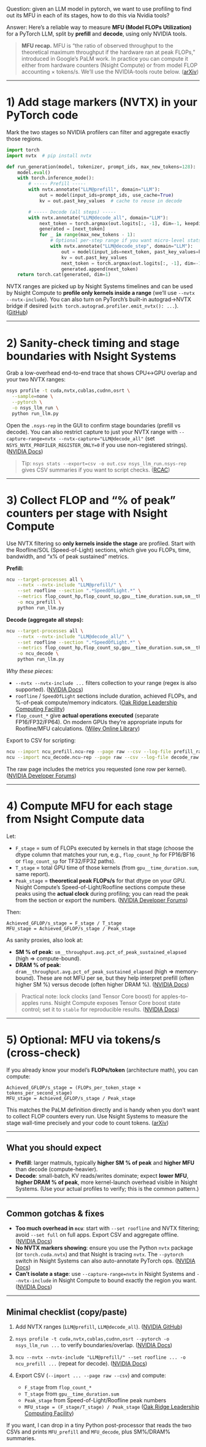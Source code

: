 Question:
given an LLM model in pytorch, we want to use profiling to find out its MFU in each of its stages, how to do this via Nvidia tools?

Answer:
Here’s a reliable way to measure **MFU (Model FLOPs Utilization)** for a PyTorch LLM, split by **prefill** and **decode**, using only NVIDIA tools.

> **MFU recap.** MFU is “the ratio of observed throughput to the theoretical maximum throughput if the hardware ran at peak FLOPs,” introduced in Google’s PaLM work. In practice you can compute it either from hardware counters (Nsight Compute) or from model FLOP accounting × tokens/s. We’ll use the NVIDIA-tools route below. ([arXiv][1])

---

# 1) Add stage markers (NVTX) in your PyTorch code

Mark the two stages so NVIDIA profilers can filter and aggregate exactly those regions.

```python
import torch
import nvtx  # pip install nvtx

def run_generation(model, tokenizer, prompt_ids, max_new_tokens=128):
    model.eval()
    with torch.inference_mode():
        # ----- Prefill -----
        with nvtx.annotate("LLM@prefill", domain="LLM"):
            out = model(input_ids=prompt_ids, use_cache=True)
            kv = out.past_key_values  # cache to reuse in decode

        # ----- Decode (all steps) -----
        with nvtx.annotate("LLM@decode_all", domain="LLM"):
            next_token = torch.argmax(out.logits[:, -1], dim=-1, keepdim=True)
            generated = [next_token]
            for _ in range(max_new_tokens - 1):
                # Optional per-step range if you want micro-level stats
                with nvtx.annotate("LLM@decode_step", domain="LLM"):
                    out = model(input_ids=next_token, past_key_values=kv, use_cache=True)
                    kv = out.past_key_values
                    next_token = torch.argmax(out.logits[:, -1], dim=-1, keepdim=True)
                    generated.append(next_token)
    return torch.cat(generated, dim=1)
```

NVTX ranges are picked up by Nsight Systems timelines and can be used by Nsight Compute to **profile only kernels inside a range** (we’ll use `--nvtx --nvtx-include`). You can also turn on PyTorch’s built-in autograd→NVTX bridge if desired (`with torch.autograd.profiler.emit_nvtx(): ...`). ([GitHub][2])

---

# 2) Sanity-check timing and stage boundaries with Nsight Systems

Grab a low-overhead end-to-end trace that shows CPU↔GPU overlap and your two NVTX ranges:

```bash
nsys profile -t cuda,nvtx,cublas,cudnn,osrt \
  --sample=none \
  --pytorch \
  -o nsys_llm_run \
  python run_llm.py
```

Open the `.nsys-rep` in the GUI to confirm stage boundaries (prefill vs decode). You can also restrict capture to just your NVTX range with `--capture-range=nvtx --nvtx-capture="LLM@decode_all"` (set `NSYS_NVTX_PROFILER_REGISTER_ONLY=0` if you use non-registered strings). ([NVIDIA Docs][3])

> Tip: `nsys stats --export=csv -o out.csv nsys_llm_run.nsys-rep` gives CSV summaries if you want to script checks. ([RCAC][4])

---

# 3) Collect FLOP and “% of peak” counters per stage with Nsight Compute

Use NVTX filtering so **only kernels inside the stage** are profiled. Start with the Roofline/SOL (Speed-of-Light) sections, which give you FLOPs, time, bandwidth, and “x% of peak sustained” metrics.

**Prefill:**

```bash
ncu --target-processes all \
    --nvtx --nvtx-include "LLM@prefill/" \
    --set roofline --section ".*SpeedOfLight.*" \
    --metrics flop_count_hp,flop_count_sp,gpu__time_duration.sum,sm__throughput.avg.pct_of_peak_sustained_elapsed,dram__throughput.avg.pct_of_peak_sustained_elapsed \
    -o ncu_prefill \
    python run_llm.py
```

**Decode (aggregate all steps):**

```bash
ncu --target-processes all \
    --nvtx --nvtx-include "LLM@decode_all/" \
    --set roofline --section ".*SpeedOfLight.*" \
    --metrics flop_count_hp,flop_count_sp,gpu__time_duration.sum,sm__throughput.avg.pct_of_peak_sustained_elapsed,dram__throughput.avg.pct_of_peak_sustained_elapsed \
    -o ncu_decode \
    python run_llm.py
```

*Why these pieces:*

* `--nvtx --nvtx-include ...` filters collection to your range (regex is also supported). ([NVIDIA Docs][5])
* `roofline` / `SpeedOfLight` sections include duration, achieved FLOPs, and %-of-peak compute/memory indicators. ([Oak Ridge Leadership Computing Facility][6])
* `flop_count_*` give **actual operations executed** (separate FP16/FP32/FP64). On modern GPUs they’re appropriate inputs for Roofline/MFU calculations. ([Wiley Online Library][7])

Export to CSV for scripting:

```bash
ncu --import ncu_prefill.ncu-rep --page raw --csv --log-file prefill_raw.csv
ncu --import ncu_decode.ncu-rep --page raw --csv --log-file decode_raw.csv
```

The raw page includes the metrics you requested (one row per kernel). ([NVIDIA Developer Forums][8])

---

# 4) Compute MFU for each stage from Nsight Compute data

Let:

* `F_stage` = sum of FLOPs executed by kernels in that stage (choose the dtype column that matches your run, e.g., `flop_count_hp` for FP16/BF16 or `flop_count_sp` for TF32/FP32 paths).
* `T_stage` = total GPU time of those kernels (from `gpu__time_duration.sum`, same report).
* `Peak_stage` = **theoretical peak FLOPs/s** for that dtype on your GPU. Nsight Compute’s Speed-of-Light/Roofline sections compute these peaks using the **actual clock** during profiling; you can read the peak from the section or export the numbers. ([NVIDIA Developer Forums][9])

Then:

```
Achieved_GFLOP/s_stage = F_stage / T_stage
MFU_stage = Achieved_GFLOP/s_stage / Peak_stage
```

As sanity proxies, also look at:

* **SM % of peak**: `sm__throughput.avg.pct_of_peak_sustained_elapsed` (high ⇒ compute-bound).
* **DRAM % of peak**: `dram__throughput.avg.pct_of_peak_sustained_elapsed` (high ⇒ memory-bound).
  These are not MFU per se, but they help interpret prefill (often higher SM %) versus decode (often higher DRAM %). ([NVIDIA Docs][10])

> Practical note: lock clocks (and Tensor Core boost) for apples-to-apples runs. Nsight Compute exposes Tensor Core boost state control; set it to `stable` for reproducible results. ([NVIDIA Docs][11])

---

# 5) Optional: MFU via tokens/s (cross-check)

If you already know your model’s **FLOPs/token** (architecture math), you can compute:

```
Achieved_GFLOP/s_stage = (FLOPs_per_token_stage × tokens_per_second_stage)
MFU_stage = Achieved_GFLOP/s_stage / Peak_stage
```

This matches the PaLM definition directly and is handy when you don’t want to collect FLOP counters every run. Use Nsight Systems to measure the stage wall-time precisely and your code to count tokens. ([arXiv][1])

---

## What you should expect

* **Prefill**: larger matmuls, typically **higher SM % of peak** and **higher MFU** than decode (compute-heavier).
* **Decode**: small-batch, KV reads/writes dominate; expect **lower MFU**, **higher DRAM % of peak**, more kernel-launch overhead visible in Nsight Systems. (Use your actual profiles to verify; this is the common pattern.)

---

## Common gotchas & fixes

* **Too much overhead in `ncu`**: start with `--set roofline` and NVTX filtering; avoid `--set full` on full apps. Export CSV and aggregate offline. ([NVIDIA Docs][12])
* **No NVTX markers showing**: ensure you use the Python `nvtx` package (or `torch.cuda.nvtx`) and that Nsight is tracing `nvtx`. The `--pytorch` switch in Nsight Systems can also auto-annotate PyTorch ops. ([NVIDIA Docs][3])
* **Can’t isolate a stage**: use `--capture-range=nvtx` in Nsight Systems and `--nvtx-include` in Nsight Compute to bound exactly the region you want. ([NVIDIA Docs][3])

---

## Minimal checklist (copy/paste)

1. Add NVTX ranges (`LLM@prefill`, `LLM@decode_all`). ([NVIDIA GitHub][13])
2. `nsys profile -t cuda,nvtx,cublas,cudnn,osrt --pytorch -o nsys_llm_run ...` to verify boundaries/overlap. ([NVIDIA Docs][3])
3. `ncu --nvtx --nvtx-include "LLM@prefill/" --set roofline ... -o ncu_prefill ...` (repeat for decode). ([NVIDIA Docs][5])
4. Export CSV (`--import ... --page raw --csv`) and compute:

   * `F_stage` from `flop_count_*`
   * `T_stage` from `gpu__time_duration.sum`
   * `Peak_stage` from Speed-of-Light/Roofline peak numbers
   * `MFU_stage = (F_stage/T_stage) / Peak_stage` ([Oak Ridge Leadership Computing Facility][6])

If you want, I can drop in a tiny Python post-processor that reads the two CSVs and prints `MFU_prefill` and `MFU_decode`, plus SM%/DRAM% summaries.

[1]: https://arxiv.org/pdf/2204.02311?utm_source=chatgpt.com "PaLM: Scaling Language Modeling with Pathways"
[2]: https://github.com/NVIDIA/NVTX?utm_source=chatgpt.com "The NVIDIA® Tools Extension SDK (NVTX) is a C-based ..."
[3]: https://docs.nvidia.com/nsight-systems/UserGuide/index.html?utm_source=chatgpt.com "User Guide — nsight-systems"
[4]: https://www.rcac.purdue.edu/knowledge/profilers?all=true&utm_source=chatgpt.com "Knowledge Base: Profilers - Purdue's RCAC"
[5]: https://docs.nvidia.com/nsight-compute/2023.1/pdf/NsightComputeCli.pdf?utm_source=chatgpt.com "Nsight Compute Command Line Interface"
[6]: https://www.olcf.ornl.gov/wp-content/uploads/2020/02/OLCF-Webinar-Nsight-Compute.pdf?utm_source=chatgpt.com "Nsight Compute"
[7]: https://onlinelibrary.wiley.com/doi/am-pdf/10.1002/cpe.5547?utm_source=chatgpt.com "Hierarchical Roofline Analysis for GPUs: Accelerating ..."
[8]: https://forums.developer.nvidia.com/t/converting-nsys-rep-file-into-a-csv-file-with-formatting-like-the-summary-page-in-ncu-gui/231717?utm_source=chatgpt.com "Converting nsys-rep file into a CSV file with formatting like ..."
[9]: https://forums.developer.nvidia.com/t/about-the-flops-in-ncu-report/215350?utm_source=chatgpt.com "About the flops in ncu report - Nsight Compute"
[10]: https://docs.nvidia.com/nsight-compute/2024.1/NsightComputeCli/index.html?utm_source=chatgpt.com "4. Nsight Compute CLI"
[11]: https://docs.nvidia.com/nsight-compute/2025.1/NsightComputeCli/index.html?utm_source=chatgpt.com "4. Nsight Compute CLI"
[12]: https://docs.nvidia.com/nsight-compute/ProfilingGuide/index.html?utm_source=chatgpt.com "2. Profiling Guide — NsightCompute 13.0 documentation"
[13]: https://nvidia.github.io/NVTX/?utm_source=chatgpt.com "NVTX - NVIDIA Tools Extension Library"
